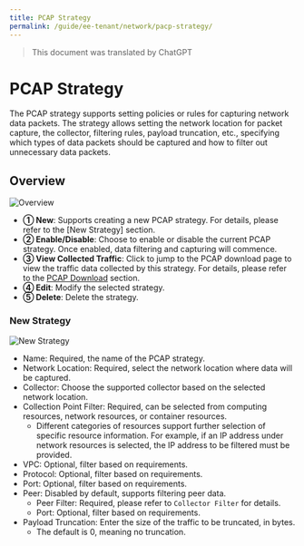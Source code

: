 ```yaml
---
title: PCAP Strategy
permalink: /guide/ee-tenant/network/pacp-strategy/
---
```


> This document was translated by ChatGPT

# PCAP Strategy

The PCAP strategy supports setting policies or rules for capturing network data packets. The strategy allows setting the network location for packet capture, the collector, filtering rules, payload truncation, etc., specifying which types of data packets should be captured and how to filter out unnecessary data packets.

## Overview

![Overview](https://yunshan-guangzhou.oss-cn-beijing.aliyuncs.com/pub/pic/20230920650ac6b204ac3.png)

- **① New**: Supports creating a new PCAP strategy. For details, please refer to the [New Strategy] section.
- **② Enable/Disable**: Choose to enable or disable the current PCAP strategy. Once enabled, data filtering and capturing will commence.
- **③ View Collected Traffic**: Click to jump to the PCAP download page to view the traffic data collected by this strategy. For details, please refer to the [PCAP Download](./pcap-download/) section.
- **④ Edit**: Modify the selected strategy.
- **⑤ Delete**: Delete the strategy.

### New Strategy

![New Strategy](https://yunshan-guangzhou.oss-cn-beijing.aliyuncs.com/pub/pic/20230920650ac6b31a676.png)

- Name: Required, the name of the PCAP strategy.
- Network Location: Required, select the network location where data will be captured.
- Collector: Choose the supported collector based on the selected network location.
- Collection Point Filter: Required, can be selected from computing resources, network resources, or container resources.
  - Different categories of resources support further selection of specific resource information. For example, if an IP address under network resources is selected, the IP address to be filtered must be provided.
- VPC: Optional, filter based on requirements.
- Protocol: Optional, filter based on requirements.
- Port: Optional, filter based on requirements.
- Peer: Disabled by default, supports filtering peer data.
  - Peer Filter: Required, please refer to `Collector Filter` for details.
  - Port: Optional, filter based on requirements.
- Payload Truncation: Enter the size of the traffic to be truncated, in bytes.
  - The default is 0, meaning no truncation.